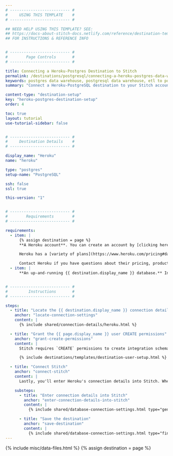 ```yaml
---
# -------------------------- #
#     USING THIS TEMPLATE    #
# -------------------------- #

## NEED HELP USING THIS TEMPLATE? SEE:
## https://docs-about-stitch-docs.netlify.com/reference/destination-templates/destination-setup/
## FOR INSTRUCTIONS & REFERENCE INFO


# -------------------------- #
#        Page Controls       #
# -------------------------- #

title: Connecting a Heroku-Postgres Destination to Stitch
permalink: /destinations/postgresql/connecting-a-heroku-postgres-data-warehouse-to-stitch
keywords: postgres data warehouse, postgresql data warehouse, etl to postgres, postgres etl, postgresql etl, heroku data warehouse, heroku etl, heroku
summary: "Connect a Heroku-PostgreSQL destination to your Stitch account."

content-type: "destination-setup"
key: "heroku-postgres-destination-setup"
order: 4

toc: true
layout: tutorial
use-tutorial-sidebar: false


# -------------------------- #
#     Destination Details    #
# -------------------------- #

display_name: "Heroku"
name: "heroku"

type: "postgres"
setup-name: "PostgreSQL"

ssh: false
ssl: true

this-version: "1"


# -------------------------- #
#        Requirements        #
# -------------------------- #

requirements:
  - item: |
      {% assign destination = page %}
      **A Heroku account**. You can create an account by [clicking here](https://signup.heroku.com/){:target="new"} or entering `https://signup.heroku.com` in your browser.

      Heroku has a [variety of plans](https://www.heroku.com/pricing#databases){:target="new"} to choose from, including a Free option. Check out Heroku’s [Choosing the Right Heroku Postgres Plan article](https://devcenter.heroku.com/articles/heroku-postgres-plans){:target="new"} if you need some help selecting a plan.

      Contact Heroku if you have questions about their pricing, product features, or support.
  - item: |
      **An up-and-running {{ destination.display_name }} database.** Instructions for creating a {{ destination.display_name }} database are outside the scope of this tutorial; our instructions assume that you have a database up and running. For help getting started with {{ destination.display_name }}, refer to [Heroku's documentation](https://devcenter.heroku.com/articles/heroku-postgresql){:target="new"}.


# -------------------------- #
#         Instructions       #
# -------------------------- #

steps:
  - title: "Locate the {{ destination.display_name }} connection details"
    anchor: "locate-connection-settings"
    content: |
      {% include shared/connection-details/heroku.html %}

  - title: "Grant the {{ page.display_name }} user CREATE permissions"
    anchor: "grant-create-permissions"
    content: |
      Stitch requires `CREATE` permissions to create integration schemas and tables in your destination and load data. [By default](https://devcenter.heroku.com/articles/heroku-postgresql-credentials#the-default-credential){:target="new"}, {{ page.display_name }} credentials don't include `CREATE` permissions, so you'll need to grant them to the database user before continuing.

      {% include destinations/templates/destination-user-setup.html %}

  - title: "Connect Stitch"
    anchor: "connect-stitch"
    content: |
      Lastly, you'll enter Heroku's connection details into Stitch. When you do this, you'll use the **PostgreSQL** destination option, as noted below.

    substeps:
      - title: "Enter connection details into Stitch"
        anchor: "enter-connection-details-into-stitch"
        content: |
          {% include shared/database-connection-settings.html type="general" %}

      - title: "Save the destination"
        anchor: "save-destination"
        content: |
          {% include shared/database-connection-settings.html type="finish-up" %}
---
```

{% include misc/data-files.html %}
{% assign destination = page %}
